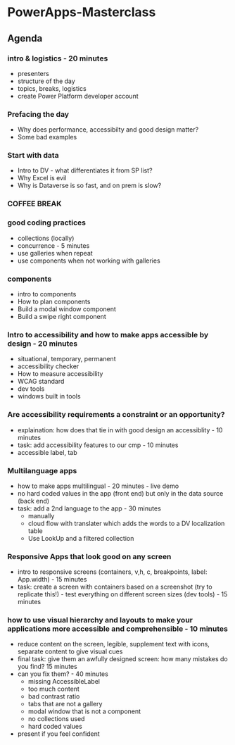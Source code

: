 # PowerApps-Masterclass

## Agenda

### intro & logistics - 20 minutes

- presenters
- structure of the day
- topics, breaks, logistics
- create Power Platform developer account

### Prefacing the day

- Why does performance, accessibilty and good design matter?
- Some bad examples

### Start with data

- Intro to DV - what differentiates it from SP list?
- Why Excel is evil
- Why is Dataverse is so fast, and on prem is slow?

### COFFEE BREAK

### good coding practices

- collections (locally)
- concurrence - 5 minutes
- use galleries when repeat
- use components when not working with galleries

### components

- intro to components
- How to plan components
- Build a modal window component
- Build a swipe right component

### Intro to accessibility and how to make apps accessible by design - 20 minutes

- situational, temporary, permanent
- accessibility checker
- How to measure accessibility
- WCAG standard
- dev tools
- windows built in tools

### Are accessibility requirements a constraint or an opportunity?

- explaination: how does that tie in with good design an accessiblity - 10 minutes
- task: add accessibility features to our cmp - 10 minutes
- accessible label, tab

### Multilanguage apps

- how to make apps multilingual - 20 minutes - live demo
- no hard coded values in the app (front end) but only in the data source (back end)
- task: add a 2nd language to the app - 30 minutes
  - manually
  - cloud flow with translater which adds the words to a DV localization table
  - Use LookUp and a filtered collection

### Responsive Apps that look good on any screen

- intro to responsive screens (containers, v,h, c, breakpoints, label:  App.width) - 15 minutes
- task: create a screen with containers based on a screenshot (try to replicate this!) - test everything on different screen sizes (dev tools) - 15 minutes

### how to use visual hierarchy and layouts to make your applications more accessible and comprehensible - 10 minutes

- reduce content on the screen, legible, supplement text with icons, separate content to give visual cues
- final task: give them an awfully designed screen: how many mistakes do you find? 15 minutes
- can you fix them? - 40 minutes
  - missing AccessibleLabel
  - too much content
  - bad contrast ratio
  - tabs that are not a gallery
  - modal window that is not a component
  - no collections used
  - hard coded values
- present if you feel confident
